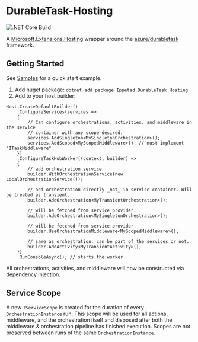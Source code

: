 # DurableTask-Hosting

![.NET Core Build](https://github.com/jviau/durabletask-hosting/workflows/.NET%20Core/badge.svg)

A [Microsoft.Extensions.Hosting](https://www.nuget.org/packages/Microsoft.Extensions.Hosting/) wrapper around the [azure/durabletask](https://github.com/azure/durabletask) framework.

## Getting Started

See [Samples](./samples/DurableTask.Samples) for a quick start example.

1. Add nuget package: `dotnet add package Ippetad.DurableTask.Hosting`
2. Add to your host builder:

``` CSharp
Host.CreateDefaultBuilder()
    .ConfigureServices(services =>
    {
        // Can configure orchestrations, activities, and middleware in the service
        // container with any scope desired.
        services.AddSingleton<MySingletonOrchestration>();
        services.AddScoped<MyScopedMiddleware>(); // must implement "ITaskMiddleware"
    })
    .ConfigureTaskHubWorker((context, builder) =>
    {
        // add orchestration service
        builder.WithOrchestrationService(new LocalOrchestrationService());

        // add orchestration directly _not_ in service container. Will be treated as transient.
        builder.AddOrchestration<MyTransientOrchestration>();

        // will be fetched from service provider.
        builder.AddOrchestration<MySingletonOrchestration>();

        // will be fetched from service provider.
        builder.UseOrchestrationMiddleware<MyScopedMiddleware>();

        // same as orchestration: can be part of the services or not.
        builder.AddActivity<MyTransientActivity>();
    })
    .RunConsoleAsync(); // starts the worker.
```

All orchestrations, activities, and middleware will now be constructed via dependency injection.

## Service Scope

A new `IServiceScope` is created for the duration of every `OrchestrationInstance` run. This scope will be used for all actions, middleware, and the orchestration itself and disposed after both the middleware & orchestration pipeline has finished execution. Scopes are not preserved between runs of the same `OrchestrationInstance`.
